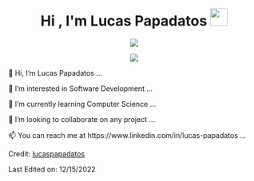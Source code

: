 <h1 align="center">Hi , I'm Lucas Papadatos <img src="https://media.giphy.com/media/hvRJCLFzcasrR4ia7z/giphy.gif" width="35"></h1>
<p align="center">
  <a href="https://github.com/DenverCoder1/readme-typing-svg"><img src="https://readme-typing-svg.herokuapp.com?lines=Computer+Science;Software+Design;Game+Development;Artificial+Intelligence&center=true&width=500&height=50"></a>
</p>
<p align = center ><img src="https://64.media.tumblr.com/127a6dfc7da557868e9a871b45ef0777/b0035038fb0e5753-71/s540x810/efb25b402812b5007983d8523cbe4171032cced2.gif"> </p>
<p> 👋 Hi, I’m Lucas Papadatos ...</p>
<p> 👀 I’m interested in Software Development ...</p>
<p> 🌱 I’m currently learning Computer Science ...</p>
<p> 💞️ I’m looking to collaborate on any project ...</p>
<p> 📫 You can reach me at https://www.linkedin.com/in/lucas-papadatos ...</p>

Credit: [lucaspapadatos](https://github.com/lucaspapadatos)

Last Edited on: 12/15/2022
